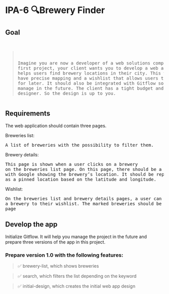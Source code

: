 # IPA-6 🔍Brewery Finder

<h2>Goal</h2>
<pre>

> Imagine you are now a developer of a web solutions company. As your first project, your client wants you to develop a web application that helps users find brewery locations in their city. This web app should have precise mapping and a wishlist that allows users to save breweries for later. It should also be integrated with Gitflow so it is easier to manage in the future.
> The client has a tight budget and doesn’t have a designer. So the design is up
> to you.</pre>

<h2>Requirements</h2>
The web application should contain three pages.
<p></p>
<p>Breweries list:</p> <pre>A list of breweries with the possibility to filter them.</pre>
<p>Brewery details:</p> <pre>This page is shown when a user clicks on a brewery
on the breweries list page. On this page, there should be a map integrated
with Google showing the brewery’s location. It should be represented
as a pinned location based on the latitude and longitude.</pre>

<p>Wishlist:</p> <pre>On the breweries list and brewery details pages, a user can add
a brewery to their wishlist. The marked breweries should be shown on this
page</pre>

<h2>Develop the app</h2>
<p>
Initialize Gitflow. It will help you manage the project in the future and prepare
three versions of the app in this project.</p>
<h3>Prepare version 1.0 with the following features:</h3>

> ✅ brewery-list, which shows breweries

> ✅ search, which filters the list depending on the keyword

> ✅ initial-design, which creates the initial web app design
